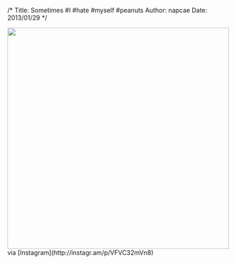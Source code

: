 /*
Title: Sometimes #I #hate #myself #peanuts
Author: napcae
Date: 2013/01/29
*/

<img src="http://distilleryimage4.s3.amazonaws.com/53832cba6a5d11e2900e22000a1f96c7_7.jpg" width="500" class="img-polaroid"/>  
via [Instagram](http://instagr.am/p/VFVC32mVn8)